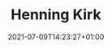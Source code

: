 ---
title: "Henning Kirk"
date: 2021-07-09T14:23:27+01:00
weight: 2
summary: "DEPAS pool lead"
role: "science"
profile_image: "/people_photos/henning_kirk.jpg"
website: ""
---